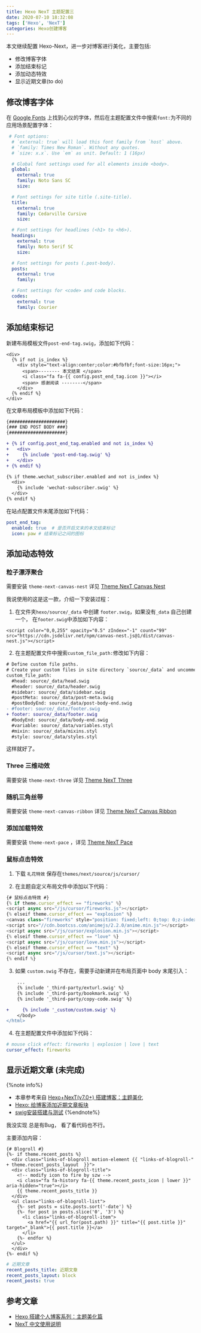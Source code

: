 ```yaml
---
title: Hexo NexT 主题配置三
date: 2020-07-10 18:32:08
tags: ['Hexo', 'NexT']
categories: Hexo创建博客
---
```


本文继续配置 Hexo-Next，进一步对博客进行美化，主要包括:

+ 修改博客字体
+ 添加结束标记
+ 添加动态特效
+ 显示近期文章(to do)

<!--more-->

## 修改博客字体

在 [Google Fonts](https://fonts.google.com) 上找到心仪的字体，然后在主题配置文件中搜索`font:`为不同的应用场景配置字体：
``` yml themes\next\_config.yml
 # Font options:
  # `external: true` will load this font family from `host` above.
  # `family: Times New Roman`. Without any quotes.
  # `size: x.x`. Use `em` as unit. Default: 1 (16px)

  # Global font settings used for all elements inside <body>.
  global:
    external: true
    family: Noto Sans SC
    size:

  # Font settings for site title (.site-title).
  title:
    external: true
    family: Cedarville Cursive
    size:

  # Font settings for headlines (<h1> to <h6>).
  headings:
    external: true
    family: Noto Serif SC
    size:

  # Font settings for posts (.post-body).
  posts:
    external: true
    family:

  # Font settings for <code> and code blocks.
  codes:
    external: true
    family: Courier
```

## 添加结束标记

新建布局模板文件`post-end-tag.swig`，添加如下代码：
```swig themes\next\layout\_macro\post-end-tag.swig
<div>
  {% if not is_index %}
    <div style="text-align:center;color:#bfbfbf;font-size:16px;">
      <span>-------- 本文结束 </span>
      <i class="fa fa-{{ config.post_end_tag.icon }}"></i>
      <span> 感谢阅读 --------</span>
    </div>
  {% endif %}
</div>
```
在文章布局模板中添加如下代码：
```diff themes\next\layout\_macro\post.swig
{#####################}
{### END POST BODY ###}
{#####################}

+ {% if config.post_end_tag.enabled and not is_index %}
+   <div>
+     {% include 'post-end-tag.swig' %}
+   </div>
+ {% endif %}

{% if theme.wechat_subscriber.enabled and not is_index %}
  <div>
    {% include 'wechat-subscriber.swig' %}
  </div>
{% endif %}
```

在站点配置文件末尾添加如下代码：
``` yml hexo/_config.yml
post_end_tag:
  enabled: true  # 是否开启文末的本文结束标记
  icon: paw # 结束标记之间的图标
```

## 添加动态特效

### 粒子漂浮聚合
需要安装 `theme-next-canvas-nest` 详见 [Theme NexT Canvas Nest](https://github.com/theme-next/theme-next-canvas-nest)

我说使用的这是这一款，介绍一下安装过程：
1. 在文件夹`hexo/source/_data` 中创建 `footer.swig`，如果没有`_data` 自己创建一个， 在`footer.swig`中添加如下内容：
```swig hexo/source/_data/footer.swig
<script color="0,0,255" opacity="0.5" zIndex="-1" count="99" src="https://cdn.jsdelivr.net/npm/canvas-nest.js@1/dist/canvas-nest.js"></script>
```
2. 在主题配置文件中搜索`custom_file_path:`修改如下内容：
```diff
# Define custom file paths.
# Create your custom files in site directory `source/_data` and uncomment needed files below.
custom_file_path:
  #head: source/_data/head.swig
  #header: source/_data/header.swig
  #sidebar: source/_data/sidebar.swig
  #postMeta: source/_data/post-meta.swig
  #postBodyEnd: source/_data/post-body-end.swig
- #footer: source/_data/footer.swig
+ footer: source/_data/footer.swig
  #bodyEnd: source/_data/body-end.swig
  #variable: source/_data/variables.styl
  #mixin: source/_data/mixins.styl
  #style: source/_data/styles.styl
```

这样就好了。

### Three 三维动效
需要安装 `theme-next-three` 详见 [Theme NexT Three](https://github.com/theme-next/theme-next-three)

### 随机三角丝带
需要安装 `theme-next-canvas-ribbon` 详见 [Theme NexT Canvas Ribbon](https://github.com/theme-next/theme-next-canvas-ribbon)

### 添加加载特效
需要安装 `theme-next-pace` ，详见 [Theme NexT Pace](https://github.com/theme-next/theme-next-pace)


### 鼠标点击特效

1. 下载 `礼花特效` 保存在` themes/next/source/js/cursor/ ` 
   
2. 在主题自定义布局文件中添加以下代码：
```js themes\next\layout\_custom\custom.swig
{# 鼠标点击特效 #}
{% if theme.cursor_effect == "fireworks" %}
<script async src="/js/cursor/fireworks.js"></script>
{% elseif theme.cursor_effect == "explosion" %}
<canvas class="fireworks" style="position: fixed;left: 0;top: 0;z-index: 1; pointer-events: none;" ></canvas>
<script src="//cdn.bootcss.com/animejs/2.2.0/anime.min.js"></script>
<script async src="/js/cursor/explosion.min.js"></script>
{% elseif theme.cursor_effect == "love" %}
<script async src="/js/cursor/love.min.js"></script>
{% elseif theme.cursor_effect == "text" %}
<script async src="/js/cursor/text.js"></script>
{% endif %}
```

3. 如果 `custom.swig` 不存在，需要手动新建并在布局页面中 body 末尾引入：
   
```diff themes\next\_config.yml
    ...
    {% include '_third-party/exturl.swig' %}
    {% include '_third-party/bookmark.swig' %}
    {% include '_third-party/copy-code.swig' %}

+     {% include '_custom/custom.swig' %}
    </body>
</html>
```

4. 在主题配置文件中添加如下代码：
```yml themes\next\_config.yml
# mouse click effect: fireworks | explosion | love | text
cursor_effect: fireworks
```

## 显示近期文章 (未完成)
{%note info%}
+ 本章参考来自 [Hexo+NexT(v7.0+) 搭建博客：主题美化](https://www.chingow.cn/posts/c7372a12.html)
+ [Hexo: 给博客添加近期文章板块](https://postgres.fun/20190116150800.html)
+ [swig安装搭建与测试](https://blog.csdn.net/chenglinhust/article/details/41206511?utm_medium=distribute.pc_relevant.none-task-blog-BlogCommendFromMachineLearnPai2-1.nonecase&depth_1-utm_source=distribute.pc_relevant.none-task-blog-BlogCommendFromMachineLearnPai2-1.nonecase)
{%endnote%}

我没实现 总是有Bug， 看了看代码也不行。

主要添加内容：
```swig /next/layout/_partials/sidebar/site-overview.swig
{# Blogroll #}
{%- if theme.recent_posts %}
  <div class="links-of-blogroll motion-element {{ "links-of-blogroll-" + theme.recent_posts_layout  }}">
  <div class="links-of-blogroll-title">
    <!-- modify icon to fire by szw -->
    <i class="fa fa-history fa-{{ theme.recent_posts_icon | lower }}" aria-hidden="true"></i>
    {{ theme.recent_posts_title }}
  </div>
  <ul class="links-of-blogroll-list">
    {%- set posts = site.posts.sort('-date') %}
    {%- for post in posts.slice('0', '3') %}
      <li class="links-of-blogroll-item">
        <a href="{{ url_for(post.path) }}" title="{{ post.title }}" target="_blank">{{ post.title }}</a>
      </li>
    {%- endfor %}
  </ul>
  </div>
{%- endif %}
```

``` yml /theme/next/_config.yml
# 近期文章
recent_posts_title: 近期文章
recent_posts_layout: block
recent_posts: true
```

## 参考文章
+ [Hexo 搭建个人博客系列：主题美化篇](http://yearito.cn/posts/hexo-theme-beautify.html)
+ [NexT 中文使用说明](https://theme-next.iissnan.com/getting-started.html)
